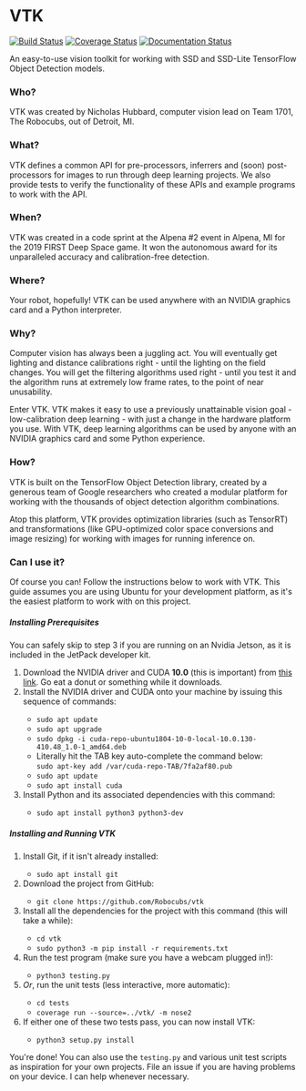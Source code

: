 # VTK

[![Build Status](https://travis-ci.com/Robocubs/vtk.svg?branch=master)](https://travis-ci.com/Robocubs/vtk)
[![Coverage Status](https://coveralls.io/repos/github/Robocubs/vtk/badge.svg?branch=master)](https://coveralls.io/github/Robocubs/vtk?branch=master)
[![Documentation Status](https://readthedocs.org/projects/vtk/badge/?version=latest)](https://vtk.readthedocs.io/en/latest/?badge=latest)

An easy-to-use vision toolkit for working with SSD and SSD-Lite TensorFlow Object Detection models.

### Who?

VTK was created by Nicholas Hubbard, computer vision lead on Team 1701, The Robocubs, out of Detroit, MI.

### What?

VTK defines a common API for pre-processors, inferrers and (soon) post-processors for images to run through deep learning projects. We also provide tests to verify the functionality of these APIs and example programs to work with the API.

### When?

VTK was created in a code sprint at the Alpena #2 event in Alpena, MI for the 2019 FIRST Deep Space game. It won the autonomous award for its unparalleled accuracy and calibration-free detection.

### Where?

Your robot, hopefully! VTK can be used anywhere with an NVIDIA graphics card and a Python interpreter.

### Why?

Computer vision has always been a juggling act. You will eventually get lighting and distance calibrations right - until the lighting on the field changes. You will get the filtering algorithms used right - until you test it and the algorithm runs at extremely low frame rates, to the point of near unusability.

Enter VTK. VTK makes it easy to use a previously unattainable vision goal - low-calibration deep learning - with just a change in the hardware platform you use. With VTK, deep learning algorithms can be used by anyone with an NVIDIA graphics card and some Python experience.

### How?

VTK is built on the TensorFlow Object Detection library, created by a generous team of Google researchers who created a modular platform for working with the thousands of object detection algorithm combinations.

Atop this platform, VTK provides optimization libraries (such as TensorRT) and transformations (like GPU-optimized color space conversions and image resizing) for working with images for running inference on.

### Can I use it?

Of course you can! Follow the instructions below to work with VTK. This guide assumes you are using Ubuntu for your development platform, as it's the easiest platform to work with on this project.

##### Installing Prerequisites

You can safely skip to step 3 if you are running on an Nvidia Jetson, as it is included in the JetPack developer kit.

<ol>
	<li>Download the NVIDIA driver and CUDA <b>10.0</b> (this is important) from <a href="https://developer.nvidia.com/compute/cuda/10.0/Prod/local_installers/cuda-repo-ubuntu1804-10-0-local-10.0.130-410.48_1.0-1_amd64">this link</a>. Go eat a donut or something while it downloads.</li>
	<li>Install the NVIDIA driver and CUDA onto your machine by issuing this sequence of commands:</li>
	<ul>
		<li><code>sudo apt update</code></li>
		<li><code>sudo apt upgrade</code></li>
		<li><code>sudo dpkg -i cuda-repo-ubuntu1804-10-0-local-10.0.130-410.48_1.0-1_amd64.deb</code></li>
		<li>Literally hit the TAB key auto-complete the command below: <br><code>sudo apt-key add /var/cuda-repo-TAB/7fa2af80.pub</code></li>
		<li><code>sudo apt update</code></li>
		<li><code>sudo apt install cuda</code></li>
	</ul>
	<li>Install Python and its associated dependencies with this command:</li>
	<ul>
		<li><code>sudo apt install python3 python3-dev</code></li>
	</ul>
</ol>

##### Installing and Running VTK

<ol>
	<li>Install Git, if it isn't already installed:</li>
	<ul>
		<li><code>sudo apt install git</code></li>
	</ul>
	<li>Download the project from GitHub:</li>
	<ul>
		<li><code>git clone https://github.com/Robocubs/vtk</code></li>
	</ul>
	<li>Install all the dependencies for the project with this command (this will take a while):</li>
	<ul>
		<li><code>cd vtk</code></li>
		<li><code>sudo python3 -m pip install -r requirements.txt</code></li>
	</ul>
	<li>Run the test program (make sure you have a webcam plugged in!):</li>
	<ul>
		<li><code>python3 testing.py</code></li>
	</ul>
	<li><i>Or</i>, run the unit tests (less interactive, more automatic):</li>
	<ul>
		<li><code>cd tests</code></li>
		<li><code>coverage run --source=../vtk/ -m nose2</code></li>
	</ul>
	<li>If either one of these two tests pass, you can now install VTK:</li>
	<ul>
		<li><code>python3 setup.py install</code></li>
	</ul>
</ol>

You're done! You can also use the `testing.py` and various unit test scripts as inspiration for your own projects. File an issue if you are having problems on your device. I can help whenever necessary.
